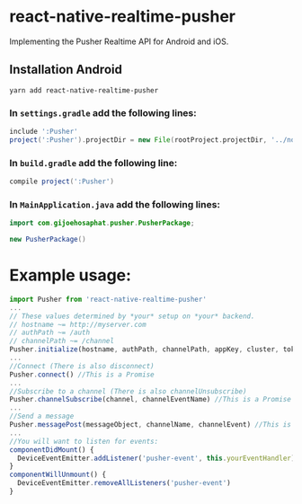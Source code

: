 # react-native-realtime-pusher
Implementing the Pusher Realtime API for Android and iOS.

## Installation Android ##

`yarn add react-native-realtime-pusher`

### In `settings.gradle` add the following lines:

```groovy
include ':Pusher'
project(':Pusher').projectDir = new File(rootProject.projectDir, '../node_modules/react-native-realtime-pusher/android')
```

### In `build.gradle` add the following line:

```groovy
compile project(':Pusher')
```

### In `MainApplication.java` add the following lines:

```java
import com.gijoehosaphat.pusher.PusherPackage;
```

```java
new PusherPackage()
```

# Example usage:

```javascript
import Pusher from 'react-native-realtime-pusher'
...
// These values determined by *your* setup on *your* backend.
// hostname ~= http://myserver.com
// authPath ~= /auth
// channelPath ~= /channel
Pusher.initialize(hostname, authPath, channelPath, appKey, cluster, token) //This is a Promise
...
//Connect (There is also disconnect)
Pusher.connect() //This is a Promise
...
//Subscribe to a channel (There is also channelUnsubscribe)
Pusher.channelSubscribe(channel, channelEventName) //This is a Promise
...
//Send a message
Pusher.messagePost(messageObject, channelName, channelEvent) //This is a promise
...
//You will want to listen for events:
componentDidMount() {
  DeviceEventEmitter.addListener('pusher-event', this.yourEventHandler)
}
componentWillUnmount() {
  DeviceEventEmitter.removeAllListeners('pusher-event')
}
```
